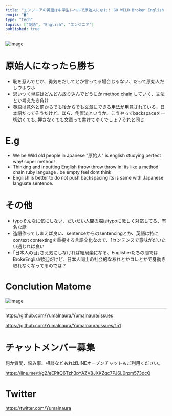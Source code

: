 ```yaml
---
title: "エンジニアの英語は中学生レベルで原始人になれ！ GO WILD Broken English super method!"
emoji: "🖥"
type: "tech"
topics: ["英語", "English", "エンジニア"]
published: true
---
```


![image](https://user-images.githubusercontent.com/13635059/50577183-ea7c2100-0e65-11e9-9526-9ff402340ca1.png)


# 原始人になったら勝ち

- 恥を忍んでとか、勇気をだしてとか言ってる場合じゃない、だって原始人だしウホウホ
- 思いつく単語はどんどん放り込んでどうにか method chain していく、文法とか考えたら負け
- 英語は意外と前からでも後からでも文章にできる用法が用意されている、日本語だってそうだけど、ほら、倒置法というか、こうやってbackspaceを一切幼くても‥押さなくても文章って書けてゆくでしょ？それと同じ

# E.g

- We be Wild old people in Jpanese "原始人" is english studying perfect way! super method!
- Thinking and inputting English throw throw throw in! its like a method chain ruby language . be empty feel dont think.
- Engilish is better to do not push backspacing its is same with Japanese languate sentence.

# その他

- typoそんなに気にしない、だいだい人間の脳はtypoに激しく対応してる、有名な話
- 造語作ってしまえば良い、sentenceからのsentencingとか、英語は特にcontext contextingを重視する言語文化なので、1センテンスで意味がだいたい通じれば良い
- ｢日本人の目｣さえ気にしなければ結局楽になる、Englisherたちの間ではBrokeEnglish歓迎だけど、日本人同士の社会的なあれとかコレとかで身動き取れなくなってるのでは？

# Conclution Matome

![image](https://user-images.githubusercontent.com/13635059/50577212-cb31c380-0e66-11e9-93c4-c7762877560b.png)

---

https://github.com/YumaInaura/YumaInaura/issues

https://github.com/YumaInaura/YumaInaura/issues/151








<!-- Update From Qiita API -->

# チャットメンバー募集


何か質問、悩み事、相談などあればLINEオープンチャットもご利用ください。

https://line.me/ti/g2/eEPltQ6Tzh3pYAZV8JXKZqc7PJ6L0rpm573dcQ





# Twitter


https://twitter.com/YumaInaura


<!-- Update From Qiita API -->



